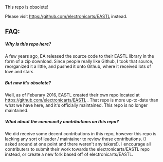 This repo is obsolete!

Please visit https://github.com/electronicarts/EASTL instead.

## FAQ: ##

##### Why is this repo here?

A few years ago, EA released the source code to their EASTL library in the form of a zip download. Since people really
like Github, I took that source, reorganized it a little, and pushed it onto Github, where it received lots of love and stars.

##### But now it's obsolete?

Well, as of Feburary 2016, EASTL created their own repo located at https://github.com/electronicarts/EASTL . That repo is
more up-to-date than what we have here, and it's officially maintained. This repo is no longer maintained.

##### What about the community contributions on this repo?

We did receive some decent contributions in this repo, however this repo is lacking any sort of leader / maintainer to
review those contributions. (I asked around at one point and there weren't any takers!). I encourage all contributers to submit
their work towards the electronicarts/EASTL repo instead, or create a new fork based off of electronicarts/EASTL.
